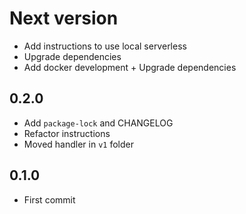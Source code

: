 # Next version
+ Add instructions to use local serverless
+ Upgrade dependencies
+ Add docker development + Upgrade dependencies

## 0.2.0

+ Add `package-lock` and CHANGELOG
+ Refactor instructions
+ Moved handler in `v1` folder

## 0.1.0

+ First commit